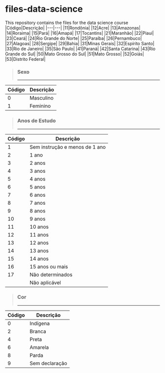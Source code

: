 # files-data-science
This repository contains the files for the data science course
|Código|Descrição|
|---|---|
|11|Rondônia|
|12|Acre|
|13|Amazonas|
|14|Roraima|
|15|Pará|
|16|Amapá|
|17|Tocantins|
|21|Maranhão|
|22|Piauí|
|23|Ceará|
|24|Rio Grande do Norte|
|25|Paraíba|
|26|Pernambuco|
|27|Alagoas|
|28|Sergipe|
|29|Bahia|
|31|Minas Gerais|
|32|Espírito Santo|
|33|Rio de Janeiro|
|35|São Paulo|
|41|Paraná|
|42|Santa Catarina|
|43|Rio Grande do Sul|
|50|Mato Grosso do Sul|
|51|Mato Grosso|
|52|Goiás|
|53|Distrito Federal|

> ### Sexo	
> ***

|Código|Descrição|
|---|---|
|0|Masculino|
|1|Feminino|

> ### Anos de Estudo
> ***

|Código|Descrição|
|---|---|
|1|Sem instrução e menos de 1 ano|
|2|1 ano|
|3|2 anos|
|4|3 anos|
|5|4 anos|
|6|5 anos|
|7|6 anos|
|8|7 anos|
|9|8 anos|
|10|9 anos|
|11|10 anos|
|12|11 anos|
|13|12 anos|
|14|13 anos|
|15|14 anos|
|16|15 anos ou mais|
|17|Não determinados| 
||Não aplicável|

> ### Cor
> ***

|Código|Descrição|
|---|---|
|0|Indígena|
|2|Branca|
|4|Preta|
|6|Amarela|
|8|Parda|
|9|Sem declaração|
